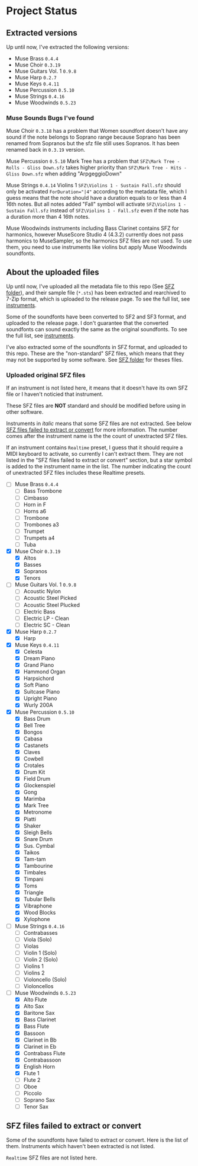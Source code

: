 # Project Status

## Extracted versions

Up until now, I've extracted the following versions:
- Muse Brass `0.4.4`
- Muse Choir `0.3.19`
- Muse Guitars Vol. 1 `0.9.8`
- Muse Harp `0.2.7`
- Muse Keys `0.4.11`
- Muse Percussion `0.5.10`
- Muse Strings `0.4.16`
- Muse Woodwinds `0.5.23`

### Muse Sounds Bugs I've found

Muse Choir `0.3.18` has a problem that Women soundfont doesn't have any sound if the note belongs to Soprano range because Soprano has been renamed from Sopranos but the sfz file still uses Sopranos. It has been renamed back in `0.3.19` version.

Muse Percussion `0.5.10` Mark Tree has a problem that `SFZ\Mark Tree - Rolls - Gliss Down.sfz` takes higher priority than `SFZ\Mark Tree - Hits - Gliss Down.sfz` when adding "ArpgeggioDown"

Muse Strings `0.4.14` Violins 1 `SFZ\Violins 1 - Sustain Fall.sfz` should only be activated `ForDuration="|4"` according to the metadata file, which I guess means that the note should have a duration equals to or less than 4 16th notes. But all notes added "Fall" symbol will activate `SFZ\Violins 1 - Sustain Fall.sfz` instead of `SFZ\Violins 1 - Fall.sfz` even if the note has a duration more than 4 16th notes.

Muse Woodwinds instruments including Bass Clarinet contains SFZ for harmonics, however MuseScore Studio 4 (4.3.2) currently does not pass harmonics to MuseSampler, so the harmonics SFZ files are not used. To use them, you need to use instruments like violins but apply Muse Woodwinds soundfonts.

## About the uploaded files

Up until now, I've uploaded all the metadata file to this repo (See [SFZ folder](SFZ)), and their sample file (`*.sts`) has been extracted and rearchived to 7-Zip format, which is uploaded to the release page. To see the full list, see [instruments](instruments.md).

Some of the soundfonts have been converted to SF2 and SF3 format, and uploaded to the release page. I don't guarantee that the converted soundfonts can sound exactly the same as the original soundfonts. To see the full list, see [instruments](instruments.md).

I've also extracted some of the soundfonts in SFZ format, and uploaded to this repo. These are the "non-standard" SFZ files, which means that they may not be supported by some software. See [SFZ folder](SFZ) for theses files.

### Uploaded original SFZ files

If an instrument is not listed here, it means that it doesn't have its own SFZ file or I haven't noticied that instrument.

These SFZ files are **NOT** standard and should be modified before using in other software.

Instruments in *italic* means that some SFZ files are not extracted. See below [SFZ files failed to extract or convert](#sfz-files-failed-to-extract-or-convert) for more information. The number comes after the instrument name is the the count of unextracted SFZ files.

If an instrument contains `Realtime` preset, I guess that it should require a MIDI keyboard to activate, so currently I can't extract them. They are not listed in the "SFZ files failed to extract or convert" section, but a star symbol is added to the instrument name in the list. The number indicating the count of unextracted SFZ files includes these Realtime presets.

- [ ] Muse Brass `0.4.4`
  - [ ] Bass Trombone
  - [ ] Cimbasso
  - [ ] Horn in F
  - [ ] Horns a6
  - [ ] Trombone
  - [ ] Trombones a3
  - [ ] Trumpet
  - [ ] Trumpets a4
  - [ ] Tuba
- [x] Muse Choir `0.3.19`
  - [x] Altos
  - [x] Basses
  - [x] Sopranos
  - [x] Tenors
- [ ] Muse Guitars Vol. 1 `0.9.8`
  - [ ] Acoustic Nylon
  - [ ] Acoustic Steel Picked
  - [ ] Acoustic Steel Plucked
  - [ ] Electric Bass
  - [ ] Electric LP - Clean
  - [ ] Electric SC - Clean
- [x] Muse Harp `0.2.7`
  - [x] Harp
- [x] Muse Keys `0.4.11`
  - [x] Celesta
  - [x] Dream Piano
  - [x] Grand Piano
  - [x] Hammond Organ
  - [x] Harpsichord
  - [x] Soft Piano
  - [x] Suitcase Piano
  - [x] Upright Piano
  - [x] Wurly 200A
- [x] Muse Percussion `0.5.10`
  - [x] Bass Drum
  - [x] Bell Tree
  - [x] Bongos
  - [x] Cabasa
  - [x] Castanets
  - [x] Claves
  - [x] Cowbell
  - [x] Crotales
  - [x] Drum Kit
  - [x] Field Drum
  - [x] Glockenspiel
  - [x] Gong
  - [x] Marimba
  - [x] Mark Tree
  - [x] Metronome
  - [x] Piatti
  - [x] Shaker
  - [x] Sleigh Bells
  - [x] Snare Drum
  - [x] Sus. Cymbal
  - [x] Taikos
  - [x] Tam-tam
  - [x] Tambourine
  - [x] Timbales
  - [x] Timpani
  - [x] Toms
  - [x] Triangle
  - [x] Tubular Bells
  - [x] Vibraphone
  - [x] Wood Blocks
  - [x] Xylophone
- [ ] Muse Strings `0.4.16`
  - [ ] Contrabasses
  - [ ] Viola (Solo)
  - [ ] Violas
  - [ ] Violin 1 (Solo)
  - [ ] Violin 2 (Solo)
  - [ ] Violins 1
  - [ ] Violins 2
  - [ ] Violoncello (Solo)
  - [ ] Violoncellos
- [ ] Muse Woodwinds `0.5.23`
  - [x] Alto Flute
  - [x] Alto Sax
  - [x] Baritone Sax
  - [x] Bass Clarinet
  - [x] Bass Flute
  - [x] Bassoon
  - [x] Clarinet in Bb
  - [x] Clarinet in Eb
  - [x] Contrabass Flute
  - [x] Contrabassoon
  - [x] English Horn
  - [x] Flute 1
  - [ ] Flute 2
  - [ ] Oboe
  - [ ] Piccolo
  - [ ] Soprano Sax
  - [ ] Tenor Sax

## SFZ files failed to extract or convert

Some of the soundfonts have failed to extract or convert. Here is the list of them. Instruments which haven't been extracted is not listed.

`Realtime` SFZ files are not listed here.

